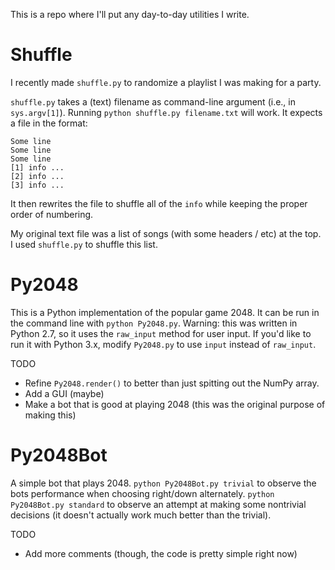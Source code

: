 This is a repo where I'll put any day-to-day utilities I write.

# Shuffle

I recently made `shuffle.py` to randomize a playlist I was making for a party.

`shuffle.py` takes a (text) filename as command-line argument (i.e., in `sys.argv[1]`). Running `python shuffle.py filename.txt` will work. It expects a file in the format:
```
Some line
Some line
Some line
[1] info ...
[2] info ...
[3] info ...
```

It then rewrites the file to shuffle all of the `info` while keeping the proper order of numbering.

My original text file was a list of songs (with some headers / etc) at the top. I used `shuffle.py` to shuffle this list.

# Py2048

This is a Python implementation of the popular game 2048. It can be run in the command line with `python Py2048.py`. Warning: this was written in Python 2.7, so it uses the `raw_input` method for user input. If you'd like to run it with Python 3.x, modify `Py2048.py` to use `input` instead of `raw_input`.

TODO
* Refine `Py2048.render()` to better than just spitting out the NumPy array.
* Add a GUI (maybe)
* Make a bot that is good at playing 2048 (this was the original purpose of making this)

# Py2048Bot

A simple bot that plays 2048. `python Py2048Bot.py trivial` to observe the bots performance when choosing right/down alternately. `python Py2048Bot.py standard` to observe an attempt at making some nontrivial decisions (it doesn't actually work much better than the trivial).

TODO
* Add more comments (though, the code is pretty simple right now)